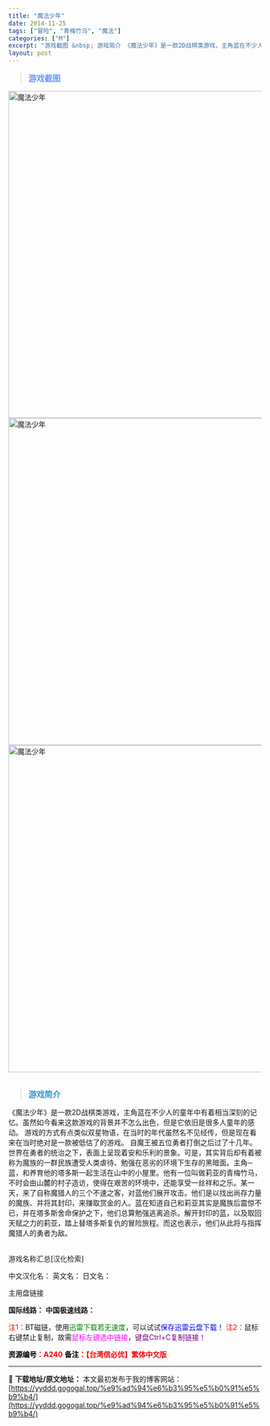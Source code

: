 ```yaml
---
title: "魔法少年"
date: 2014-11-25
tags: ["冒险", "青梅竹马", "魔法"]
categories: ["M"]
excerpt: "游戏截图 &nbsp; 游戏简介 《魔法少年》是一款2D战棋类游戏，主角蓝在不少人的童年中有着相当深刻的记忆。虽然如今看来这款游戏的背景并不怎么出色，但是它依旧是很多人童年的感动。 游戏的方式有点类似双星物语，在当时的年代虽然名不见经传，但是现在看来在当时绝对是一款被低估了的游戏。 自魔王被五位勇者&hellip;"
layout: post
---
```


<div>
<blockquote><b><span style="font-size: 12pt; color: #6699ff;">游戏截图</span></b></blockquote>
<div><img title="点击放大" src="https://yyddd.gogogal.top/wp-content/uploads/2025/04/20250430_6811e9eebc15b.webp" alt="魔法少年" width="650" /></div>
<div><img title="点击放大" src="https://yyddd.gogogal.top/wp-content/uploads/2025/04/20250430_6811e9f02fdf9.webp" alt="魔法少年" width="650" /></div>
<div><img title="点击放大" src="https://yyddd.gogogal.top/wp-content/uploads/2025/04/20250430_6811e9f14c38b.webp" alt="魔法少年" width="650" /></div>
&nbsp;
<blockquote><b><span style="font-size: 12pt; color: #3399cc;">游戏简介</span></b></blockquote>
<div>《魔法少年》是一款2D战棋类游戏，主角蓝在不少人的童年中有着相当深刻的记忆。虽然如今看来这款游戏的背景并不怎么出色，但是它依旧是很多人童年的感动。
游戏的方式有点类似双星物语，在当时的年代虽然名不见经传，但是现在看来在当时绝对是一款被低估了的游戏。
自魔王被五位勇者打倒之后过了十几年。世界在勇者的统治之下，表面上呈现着安和乐利的景象。可是，其实背后却有着被称为魔族的一群民族遭受人类虐待、勉强在恶劣的环境下生存的黑暗面。主角─蓝，和养育他的塔多斯一起生活在山中的小屋里。他有一位叫做莉亚的青梅竹马，不时会由山麓的村子造访，使得在艰苦的环境中，还能享受一丝祥和之乐。某一天，来了自称魔猎人的三个不速之客，对蓝他们展开攻击。他们是以找出尚存力量的魔族、并将其封印，来赚取赏金的人。蓝在知道自己和莉亚其实是魔族后震惊不已，并在塔多斯舍命保护之下，他们总算勉强逃离追杀。解开封印的蓝，以及取回天赋之力的莉亚，踏上替塔多斯复仇的冒险旅程。而这也表示，他们从此将与指挥魔猎人的勇者为敌。</div>
&nbsp;

游戏名称汇总[汉化检索]

中文汉化名：
英文名：
日文名：
</div>
<div class="panel panel-primary">
<div class="panel-heading">主用盘链接</div>
<div class="panel-body">

<b>国际线路：</b>
<b>中国极速线路：</b>


<span style="color: #ff0000;">注1：</span>BT磁链，使用<span style="color: #008000;">迅雷下载若无速度</span>，可以试试<span style="color: #0000ff;">保存迅雷云盘下载！</span>
<span style="color: #ff0000;">注2：</span>鼠标右键禁止复制，故需<span style="color: #ff00ff;">鼠标左键选中链接</span>，<span style="color: #800080;">键盘Ctrl+C复制链接！</span>

</div>
<div class="panel-footer"><span style="color: #ff0000;"><b><span style="color: #000000;">资源编号</span>：A240</b></span>
<span style="color: #ff0000;"><b><span style="color: #000000;">备注</span>：【台湾信必优】繁体中文版</b></span></div>
</div>

---
📖 **下载地址/原文地址：** 本文最初发布于我的博客网站：[https://yyddd.gogogal.top/%e9%ad%94%e6%b3%95%e5%b0%91%e5%b9%b4/](https://yyddd.gogogal.top/%e9%ad%94%e6%b3%95%e5%b0%91%e5%b9%b4/)
